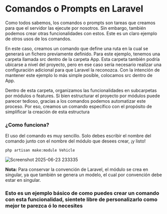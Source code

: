 ﻿# Comandos o Prompts en Laravel

Como todos sabemos, los comandos o prompts son tareas que creamos para que el servidor las ejecute por nosotros. Sin embargo, también podemos crear otras funcionalidades con estos. Este es un claro ejemplo de otros usos de los comandos.

En este caso, creamos un comando que define una ruta en la cual se generará un fichero previamente definido. Para este ejemplo, tenemos una carpeta llamada src dentro de la carpeta App. Esta carpeta también podría ubicarse a nivel del proyecto, pero en ese caso sería necesario realizar una configuración adicional para que Laravel la reconozca. Con la intención de mantener este ejemplo lo más simple posible, colocamos src dentro de App.

Dentro de esta carpeta, organizamos las funcionalidades en subcarpetas por módulos o features. Si bien estructurar el proyecto por módulos puede parecer tedioso, gracias a los comandos podemos automatizar este proceso. Por eso, creamos un comando específico con el propósito de simplificar la creación de esta estructura

### ¿Como funciona?

El uso del comando es muy sencillo. Solo debes escribir el nombre del comando junto con el nombre del módulo que desees crear, ¡y listo!

``php artisan make:module Vehicle``


![Screenshot 2025-06-23 233335](https://github.com/user-attachments/assets/491ce47f-a458-46be-889e-9b2217d5a9f4)

**Nota:**  Para conservar la convención de Laravel, el módulo se crea en singular, ya que también se genera un modelo, el cual por convención debe estar en singular.

### Esto es un ejemplo básico de como puedes crear un comando con esta funcionalidad, sientete libre de personalizarlo como mejor te parezca ó lo necesites

